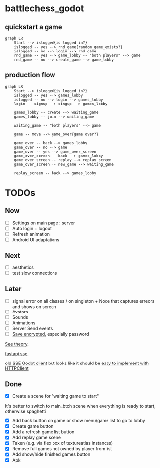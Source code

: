 # battlechess_godot

## quickstart a game

```mermaid
graph LR
    Start --> islogged{is logged in?}
    islogged -- yes --> rnd_game{random_game_exists?}
    islogged -- no --> login --> rnd_game
    rnd_game -- yes --> game_lobby -- "both players" --> game
    rnd_game -- no --> create_game --> game_lobby
```

## production flow

```mermaid
graph LR
    Start --> islogged{is logged in?}
    islogged -- yes --> games_lobby
    islogged -- no --> login --> games_lobby
    login -- signup --> singup --> games_lobby

    games_lobby -- create --> waiting_game
    games_lobby -- join --> waiting_game

    waiting_game -- "both players" --> game

    game -- move --> game_over{game over?}

    game_over -- back --> games_lobby
    game_over -- no --> game
    game_over -- yes --> game_over_screen
    game_over_screen -- back --> games_lobby
    game_over_screen -- replay --> replay_screen
    game_over_screen -- new_game --> waiting_game

    replay_screen -- back --> games_lobby
```

# TODOs

## Now
- [ ] Settings on main page : server
- [ ] Auto login + logout
- [ ] Refresh animation
- [ ] Android UI adaptations

## Next
- [ ] aesthetics
- [ ] test slow connections

## Later
- [ ] signal error on all classes / on singleton + Node that captures erreors and shows on screen
- [ ] Avatars
- [ ] Sounds
- [ ] Animations
- [ ] Server Send events.
- [ ] [Save encrypted](https://docs.huihoo.com/godotengine/godot-docs/godot/tutorials/engine/encrypting_save_games.html), especially password

[See theory](https://www.pubnub.com/guides/server-sent-events/).

[fastapi sse](https://sysid.github.io/server-sent-events/).

[old SSE Godot client](https://github.com/WolfgangSenff/HTTPSSEClient/tree/master) but looks like
it should be [easy to implement with HTTPClient](https://github.com/godotengine/godot/issues/26238#issuecomment-466819999)

## Done

- [x] Create a scene for "waiting game to start"

It's better to switch to main_btch scene when everything is ready to start, otherwise spaghetti

- [x] Add back button on game or show menu/game list to go to lobby
- [x] Create game button
- [x] Add a refresh game list button
- [x] Add replay game scene
- [x] Taken (e.g. via flex box of textureatlas instances)
- [x] Remove full games not owned by player from list
- [x] Add show/hide finished games button
- [x] Apk

